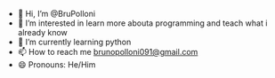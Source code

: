- 👋 Hi, I’m @BruPolloni
- 👀 I’m interested in learn more abouta programming and teach what i already know
- 🌱 I’m currently learning python
- 📫 How to reach me brunopolloni091@gmail.com
- 😄 Pronouns: He/Him


<!---
BruPolloni/BruPolloni is a ✨ special ✨ repository because its `README.md` (this file) appears on your GitHub profile.
You can click the Preview link to take a look at your changes.
--->
